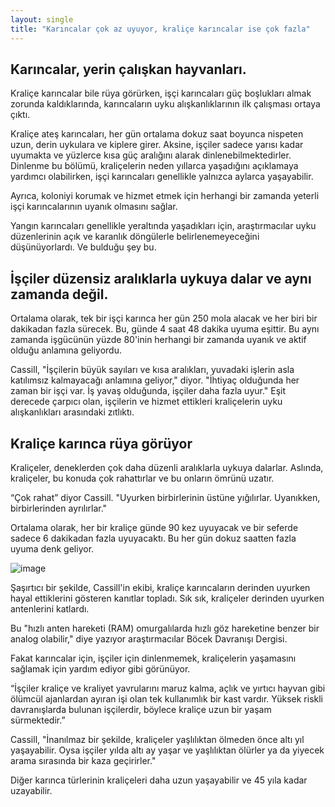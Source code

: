 ```yaml
---
layout: single
title: "Karıncalar çok az uyuyor, kraliçe karıncalar ise çok fazla"
---
```

Karıncalar, yerin çalışkan hayvanları.
-
Kraliçe karıncalar bile rüya görürken, işçi karıncaları güç boşlukları almak zorunda kaldıklarında, karıncaların uyku alışkanlıklarının ilk çalışması ortaya çıktı.

Kraliçe ateş karıncaları, her gün ortalama dokuz saat boyunca nispeten uzun, derin uykulara ve kiplere girer.
Aksine, işçiler sadece yarısı kadar uyumakta ve yüzlerce kısa güç aralığını alarak dinlenebilmektedirler.
Dinlenme bu bölümü, kraliçelerin neden yıllarca yaşadığını açıklamaya yardımcı olabilirken, işçi karıncaları genellikle yalnızca aylarca yaşayabilir.

Ayrıca, koloniyi korumak ve hizmet etmek için herhangi bir zamanda yeterli işçi karıncalarının uyanık olmasını sağlar.

Yangın karıncaları genellikle yeraltında yaşadıkları için, araştırmacılar uyku düzenlerinin açık ve karanlık döngülerle belirlenemeyeceğini düşünüyorlardı. Ve bulduğu şey bu.

İşçiler düzensiz aralıklarla uykuya dalar ve aynı zamanda değil.
-
Ortalama olarak, tek bir işçi karınca her gün 250 mola alacak ve her biri bir dakikadan fazla sürecek. Bu, günde 4 saat 48 dakika uyuma eşittir.
Bu aynı zamanda işgücünün yüzde 80'inin herhangi bir zamanda uyanık ve aktif olduğu anlamına geliyordu.

Cassill, "İşçilerin büyük sayıları ve kısa aralıkları, yuvadaki işlerin asla katılımsız kalmayacağı anlamına geliyor," diyor. "İhtiyaç olduğunda her zaman bir işçi var. İş yavaş olduğunda, işçiler daha fazla uyur."
Eşit derecede çarpıcı olan, işçilerin ve hizmet ettikleri kraliçelerin uyku alışkanlıkları arasındaki zıtlıktı.

Kraliçe karınca rüya görüyor
-
Kraliçeler, deneklerden çok daha düzenli aralıklarla uykuya dalarlar. Aslında, kraliçeler, bu konuda çok rahattırlar ve bu onların ömrünü uzatır.

“Çok rahat” diyor Cassill. "Uyurken birbirlerinin üstüne yığılırlar. Uyanıkken, birbirlerinden ayrılırlar."

Ortalama olarak, her bir kraliçe günde 90 kez uyuyacak ve bir seferde sadece 6 dakikadan fazla uyuyacaktı. Bu her gün dokuz saatten fazla uyuma denk geliyor.

![image](https://cdn.drawception.com/images/panels/2017/5-5/f9RDjGqzcp-4.png)

Şaşırtıcı bir şekilde, Cassill'in ekibi, kraliçe karıncaların derinden uyurken hayal ettiklerini gösteren kanıtlar topladı. Sık sık, kraliçeler derinden uyurken antenlerini katlardı.

Bu "hızlı anten hareketi (RAM) omurgalılarda hızlı göz hareketine benzer bir analog olabilir," diye yazıyor araştırmacılar Böcek Davranışı Dergisi.

Fakat karıncalar için, işçiler için dinlenmemek, kraliçelerin yaşamasını sağlamak için yardım ediyor gibi görünüyor.

“İşçiler kraliçe ve kraliyet yavrularını maruz kalma, açlık ve yırtıcı hayvan gibi ölümcül ajanlardan ayıran işi olan tek kullanımlık bir kast vardır. Yüksek riskli davranışlarda bulunan işçilerdir, böylece kraliçe uzun bir yaşam sürmektedir.”

Cassill, "İnanılmaz bir şekilde, kraliçeler yaşlılıktan ölmeden önce altı yıl yaşayabilir. Oysa işçiler yılda altı ay yaşar ve yaşlılıktan ölürler ya da yiyecek arama sırasında bir kaza geçirirler."

Diğer karınca türlerinin kraliçeleri daha uzun yaşayabilir ve 45 yıla kadar uzayabilir.
